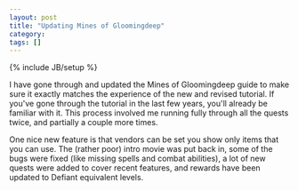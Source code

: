 ```yaml
---
layout: post
title: "Updating Mines of Gloomingdeep"
category: 
tags: []
---
```

{% include JB/setup %}

I have gone through and updated the Mines of Gloomingdeep guide to make sure it exactly matches the experience of the new and revised tutorial.  If you've gone through the tutorial in the last few years, you'll already be familiar with it.  This process involved me running fully through all the quests twice, and partially a couple more times.

One nice new feature is that vendors can be set you show only items that you can use.  The (rather poor) intro movie was put back in, some of the bugs were fixed (like missing spells and combat abilities), a lot of new quests were added to cover recent features, and rewards have been updated to Defiant equivalent levels.

